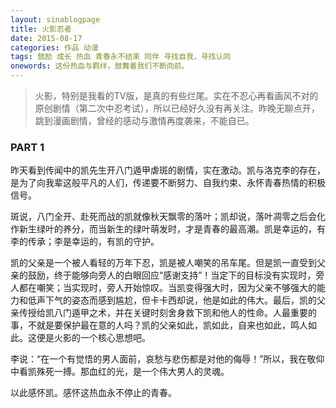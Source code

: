 ```yaml
---
layout: sinablogpage
title: 火影忍者
date: 2015-08-17
categories: 作品 动漫
tags: 鼓励 成长 热血 青春永不结束 同伴 寻找自我，寻找认同
onewords: 这份热血与羁绊，鼓舞着我们不断向前。
---
```

> 火影，特别是我看的TV版，是真的有些烂尾。实在不忍心再看画风不对的原创剧情（第二次中忍考试），所以已经好久没有再关注。昨晚无聊点开，跳到漫画剧情，曾经的感动与激情再度袭来，不能自已。

### PART 1

昨天看到传闻中的凯先生开八门遁甲虐斑的剧情，实在激动。凯与洛克李的存在，是为了向我辈这般平凡的人们，传递要不断努力、自我约束、永怀青春热情的积极信号。

斑说，八门全开、赴死而战的凯就像秋天飘零的落叶；凯却说，落叶凋零之后会化作新生绿叶的养分，而当新生的绿叶萌发时，才是青春的最高潮。凯是幸运的，有李的传承；李是幸运的，有凯的守护。

凯的父亲是一个被人看轻的万年下忍，凯是被人嘲笑的吊车尾。但是凯一直受到父亲的鼓励，终于能够向旁人的白眼回应“感谢支持”！当定下的目标没有实现时，旁人都在嘲笑；当实现时，旁人开始惊叹。当凯变得强大时，因为父亲不够强大的能力和低声下气的姿态而感到尴尬，但卡卡西却说，他是如此的伟大。最后，凯的父亲传授给凯八门遁甲之术，并在关键时刻舍身救下凯和他人的性命。人最重要的事，不就是要保护最在意的人吗？凯的父亲如此，凯如此，自来也如此，鸣人如此。这便是火影的一个核心思想吧。

李说：“在一个有觉悟的男人面前，哀愁与悲伤都是对他的侮辱！”所以，我在敬仰中看凯殊死一搏。那血红的光，是一个伟大男人的灵魂。

以此感怀凯。感怀这热血永不停止的青春。